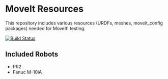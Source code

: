 MoveIt Resources
================

This repository includes various resources (URDFs, meshes, moveit_config packages) needed for MoveIt! testing.

[![Build Status](https://travis-ci.org/ros-planning/moveit_resources.png?branch=master)](https://travis-ci.org/ros-planning/moveit_resources)

## Included Robots

- PR2
- Fanuc M-10iA
